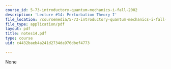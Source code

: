 ```yaml
---
course_id: 5-73-introductory-quantum-mechanics-i-fall-2002
description: 'Lecture #14: Perturbation Theory I'
file_location: /coursemedia/5-73-introductory-quantum-mechanics-i-fall-2002/c4432baeb4a241d2734da976dbef4773_notes14.pdf
file_type: application/pdf
layout: pdf
title: notes14.pdf
type: course
uid: c4432baeb4a241d2734da976dbef4773

---
```

None